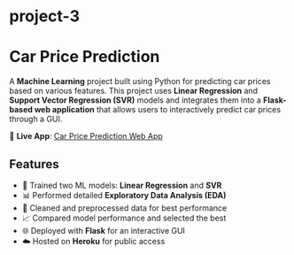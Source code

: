 # project-3

#  Car Price Prediction

A **Machine Learning** project built using Python for predicting car prices based on various features. This project uses **Linear Regression** and **Support Vector Regression (SVR)** models and integrates them into a **Flask-based web application** that allows users to interactively predict car prices through a GUI.

🔗 **Live App**: [Car Price Prediction Web App](https://priceprediction212.herokuapp.com/)

##  Features

- 🧠 Trained two ML models: **Linear Regression** and **SVR**
- 📊 Performed detailed **Exploratory Data Analysis (EDA)**
- 🧹 Cleaned and preprocessed data for best performance
- 📈 Compared model performance and selected the best
- 🌐 Deployed with **Flask** for an interactive GUI
- ☁️ Hosted on **Heroku** for public access
